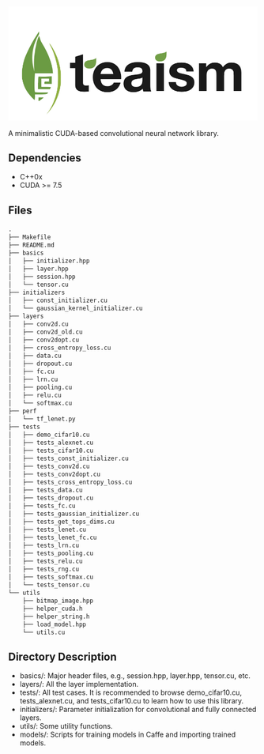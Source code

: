 <!-- ![Teaism](logo.png "Teaism") -->

<img src="logo.png" width="700">
<!-- <img src="logo.png" height="42" width="42"> -->

A minimalistic CUDA-based convolutional neural network library.

## Dependencies

- C++0x
- CUDA >= 7.5

## Files
```
.
├── Makefile
├── README.md
├── basics
│   ├── initializer.hpp
│   ├── layer.hpp
│   ├── session.hpp
│   └── tensor.cu
├── initializers
│   ├── const_initializer.cu
│   └── gaussian_kernel_initializer.cu
├── layers
│   ├── conv2d.cu
│   ├── conv2d_old.cu
│   ├── conv2dopt.cu
│   ├── cross_entropy_loss.cu
│   ├── data.cu
│   ├── dropout.cu
│   ├── fc.cu
│   ├── lrn.cu
│   ├── pooling.cu
│   ├── relu.cu
│   └── softmax.cu
├── perf
│   └── tf_lenet.py
├── tests
│   ├── demo_cifar10.cu
│   ├── tests_alexnet.cu
│   ├── tests_cifar10.cu
│   ├── tests_const_initializer.cu
│   ├── tests_conv2d.cu
│   ├── tests_conv2dopt.cu
│   ├── tests_cross_entropy_loss.cu
│   ├── tests_data.cu
│   ├── tests_dropout.cu
│   ├── tests_fc.cu
│   ├── tests_gaussian_initializer.cu
│   ├── tests_get_tops_dims.cu
│   ├── tests_lenet.cu
│   ├── tests_lenet_fc.cu
│   ├── tests_lrn.cu
│   ├── tests_pooling.cu
│   ├── tests_relu.cu
│   ├── tests_rng.cu
│   ├── tests_softmax.cu
│   └── tests_tensor.cu
└── utils
    ├── bitmap_image.hpp
    ├── helper_cuda.h
    ├── helper_string.h
    ├── load_model.hpp
    └── utils.cu
```

## Directory Description
- basics/:  Major header files, e.g., session.hpp, layer.hpp, tensor.cu, etc.
- layers/:  All the layer implementation.
- tests/:  All test cases. It is recommended to browse demo_cifar10.cu, tests_alexnet.cu, and tests_cifar10.cu to learn how to use this library.
- initializers/:  Parameter initialization for convolutional and fully connected layers.
- utils/:  Some utility functions.
- models/:  Scripts for training models in Caffe and importing trained models.
